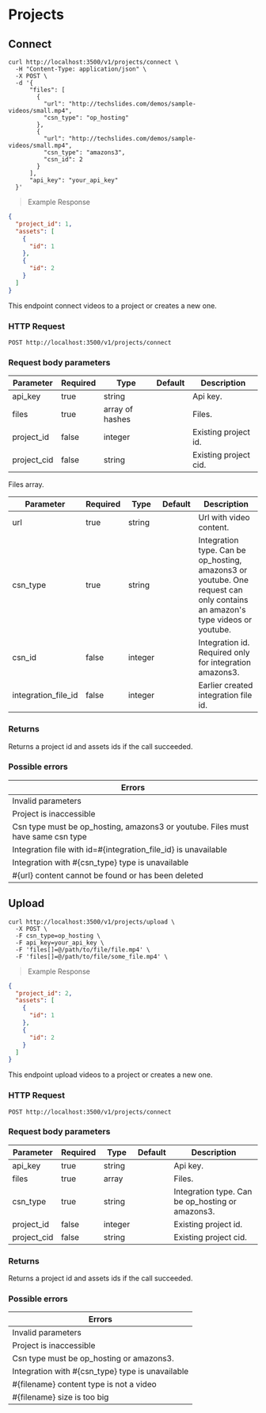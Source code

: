 # Projects

## Connect

```shell
curl http://localhost:3500/v1/projects/connect \
  -H "Content-Type: application/json" \
  -X POST \
  -d '{
      "files": [
        {
          "url": "http://techslides.com/demos/sample-videos/small.mp4",
          "csn_type": "op_hosting"
        },
        {
          "url": "http://techslides.com/demos/sample-videos/small.mp4",
          "csn_type": "amazons3",
          "csn_id": 2
        }
      ],
      "api_key": "your_api_key"
  }'
```

> Example Response

```json
{
  "project_id": 1,
  "assets": [
    {
      "id": 1
    },
    {
      "id": 2
    }
  ]
}
```

This endpoint connect videos to a project or creates a new one.

### HTTP Request

`POST http://localhost:3500/v1/projects/connect`

### Request body parameters

Parameter  | Required  | Type    | Default | Description
---------  | --------- | ------- | ------- | -----------
api_key | true | string | | Api key.
files | true | array of hashes   |           | Files.
project_id | false | integer  |           | Existing project id.
project_cid | false | string  |           | Existing project cid.

Files array.

Parameter  | Required  | Type    | Default | Description
---------  | --------- | ------- | ------- | -----------
url   | true      | string |         | Url with video content.
csn_type   | true      | string |         | Integration type. Can be op_hosting, amazons3 or youtube. One request can only contains an amazon's type videos or youtube.
csn_id   | false      | integer |         | Integration id. Required only for integration amazons3.
integration_file_id | false | integer |   | Earlier created integration file id.

### Returns
Returns a project id and assets ids if the call succeeded.

### Possible errors

 Errors |
 ---------- |
 Invalid parameters |
 Project is inaccessible |
 Csn type must be op_hosting, amazons3 or youtube. Files must have same csn type |
 Integration file with id=#{integration_file_id} is unavailable |
 Integration with #{csn_type} type is unavailable |
 #{url} content cannot be found or has been deleted |


## Upload

```shell
curl http://localhost:3500/v1/projects/upload \
  -X POST \
  -F csn_type=op_hosting \
  -F api_key=your_api_key \
  -F 'files[]=@/path/to/file/file.mp4' \
  -F 'files[]=@/path/to/file/some_file.mp4' \
```

> Example Response

```json
{
  "project_id": 2,
  "assets": [
    {
      "id": 1
    },
    {
      "id": 2
    }
  ]
}
```

This endpoint upload videos to a project or creates a new one.

### HTTP Request

`POST http://localhost:3500/v1/projects/connect`

### Request body parameters

Parameter  | Required  | Type    | Default | Description
---------  | --------- | ------- | ------- | -----------
api_key | true | string | | Api key.
files | true | array |           | Files.
csn_type | true | string | | Integration type. Can be op_hosting or amazons3.
project_id | false | integer  |           | Existing project id.
project_cid | false | string  |           | Existing project cid.

### Returns
Returns a project id and assets ids if the call succeeded.

### Possible errors

 Errors |
 ---------- |
 Invalid parameters |
 Project is inaccessible |
 Csn type must be op_hosting or amazons3. |
 Integration with #{csn_type} type is unavailable |
 #{filename} content type is not a video |
 #{filename} size is too big |
